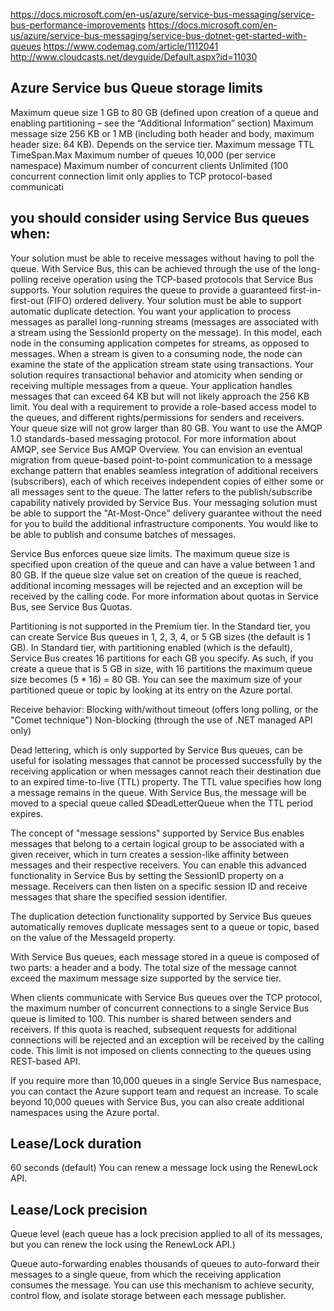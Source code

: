 ﻿https://docs.microsoft.com/en-us/azure/service-bus-messaging/service-bus-performance-improvements
https://docs.microsoft.com/en-us/azure/service-bus-messaging/service-bus-dotnet-get-started-with-queues
https://www.codemag.com/article/1112041
http://www.cloudcasts.net/devguide/Default.aspx?id=11030

## Azure Service bus Queue storage limits
Maximum queue size	1 GB to 80 GB (defined upon creation of a queue and enabling partitioning – see the “Additional Information” section)
Maximum message size	256 KB or 1 MB (including both header and body, maximum header size: 64 KB). Depends on the service tier.
Maximum message TTL		TimeSpan.Max
Maximum number of queues	10,000 (per service namespace)
Maximum number of concurrent clients	Unlimited (100 concurrent connection limit only applies to TCP protocol-based communicati

## you should consider using Service Bus queues when:
Your solution must be able to receive messages without having to poll the queue. With Service Bus, this can be achieved through the use of the long-polling receive operation using the TCP-based protocols that Service Bus supports.
Your solution requires the queue to provide a guaranteed first-in-first-out (FIFO) ordered delivery.
Your solution must be able to support automatic duplicate detection.
You want your application to process messages as parallel long-running streams (messages are associated with a stream using the SessionId property on the message). In this model, each node in the consuming application competes for streams, as opposed to messages. When a stream is given to a consuming node, the node can examine the state of the application stream state using transactions.
Your solution requires transactional behavior and atomicity when sending or receiving multiple messages from a queue.
Your application handles messages that can exceed 64 KB but will not likely approach the 256 KB limit.
You deal with a requirement to provide a role-based access model to the queues, and different rights/permissions for senders and receivers.
Your queue size will not grow larger than 80 GB.
You want to use the AMQP 1.0 standards-based messaging protocol. For more information about AMQP, see Service Bus AMQP Overview.
You can envision an eventual migration from queue-based point-to-point communication to a message exchange pattern that enables seamless integration of additional receivers (subscribers), each of which receives independent copies of either some or all messages sent to the queue. The latter refers to the publish/subscribe capability natively provided by Service Bus.
Your messaging solution must be able to support the "At-Most-Once" delivery guarantee without the need for you to build the additional infrastructure components.
You would like to be able to publish and consume batches of messages.

Service Bus enforces queue size limits. The maximum queue size is specified upon creation of the queue and can have a value between 1 and 80 GB. If the queue size value set on creation of the queue is reached, additional incoming messages will be rejected and an exception will be received by the calling code. For more information about quotas in Service Bus, see Service Bus Quotas.

Partitioning is not supported in the Premium tier. In the Standard tier, you can create Service Bus queues in 1, 2, 3, 4, or 5 GB sizes (the default is 1 GB). In Standard tier, with partitioning enabled (which is the default), Service Bus creates 16 partitions for each GB you specify. As such, if you create a queue that is 5 GB in size, with 16 partitions the maximum queue size becomes (5 * 16) = 80 GB. You can see the maximum size of your partitioned queue or topic by looking at its entry on the Azure portal.

Receive behavior: 
Blocking with/without timeout (offers long polling, or the "Comet technique")
Non-blocking (through the use of .NET managed API only)

Dead lettering, which is only supported by Service Bus queues, can be useful for isolating messages that cannot be processed successfully by the receiving application or when messages cannot reach their destination due to an expired time-to-live (TTL) property. The TTL value specifies how long a message remains in the queue. With Service Bus, the message will be moved to a special queue called $DeadLetterQueue when the TTL period expires.

The concept of "message sessions" supported by Service Bus enables messages that belong to a certain logical group to be associated with a given receiver, which in turn creates a session-like affinity between messages and their respective receivers. You can enable this advanced functionality in Service Bus by setting the SessionID property on a message. Receivers can then listen on a specific session ID and receive messages that share the specified session identifier.

The duplication detection functionality supported by Service Bus queues automatically removes duplicate messages sent to a queue or topic, based on the value of the MessageId property.

With Service Bus queues, each message stored in a queue is composed of two parts: a header and a body. The total size of the message cannot exceed the maximum message size supported by the service tier.

When clients communicate with Service Bus queues over the TCP protocol, the maximum number of concurrent connections to a single Service Bus queue is limited to 100. This number is shared between senders and receivers. If this quota is reached, subsequent requests for additional connections will be rejected and an exception will be received by the calling code. This limit is not imposed on clients connecting to the queues using REST-based API.

If you require more than 10,000 queues in a single Service Bus namespace, you can contact the Azure support team and request an increase. To scale beyond 10,000 queues with Service Bus, you can also create additional namespaces using the Azure portal.

## Lease/Lock duration	
60 seconds (default)
You can renew a message lock using the RenewLock API.

## Lease/Lock precision	
Queue level
(each queue has a lock precision applied to all of its messages, but you can renew the lock using the RenewLock API.)

Queue auto-forwarding enables thousands of queues to auto-forward their messages to a single queue, from which the receiving application consumes the message. You can use this mechanism to achieve security, control flow, and isolate storage between each message publisher.

